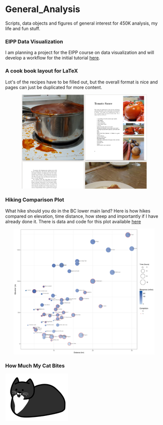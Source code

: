 # General_Analysis
Scripts, data objects and figures of general interest for 450K analysis, my life and fun stuff.

### EIPP Data Visualization
I am planning a project for the EIPP course on data visualization and will develop a workflow for the initial tutorial [here](EIPP_data_vis.html).

### A cook book layout for LaTeX
Lot's of the recipes have to be filled out, but the overall format is nice and pages can just  be duplicated for more content. 

<p align="center">
  <a href="https://github.com/redgar598/General_Analysis/tree/master/Cookbook">
<img src="Cookbook/cookbooksample.jpeg" alt="cookbook" width="400" height="300">
  </a>
</p>


### Hiking Comparison Plot

What hike should you do in the BC lower main land? Here is how hikes compared on elevation, time distance, how steep and importantly if I have already done it. There is data and code for this plot available [here](https://github.com/redgar598/General_Analysis/tree/master/hike_plot)


<p align="center">
  <a href="https://github.com/redgar598/General_Analysis/tree/master/hike_plot">
<img src="hike_plot/hikes_WCT.jpg" alt="Hikeplot" width="450" height="400">
  </a>
</p>

### How Much My Cat Bites 

<p align="left">
  <a href="https://github.com/redgar598/General_Analysis/tree/master/bites">
<img src="bites/figs/arthur.png" alt="bites" width="200">
  </a>
</p>
